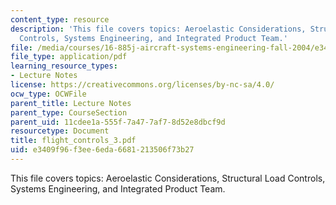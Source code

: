 ```yaml
---
content_type: resource
description: 'This file covers topics: Aeroelastic Considerations, Structural Load
  Controls, Systems Engineering, and Integrated Product Team.'
file: /media/courses/16-885j-aircraft-systems-engineering-fall-2004/e3409f96f3ee6eda6681213506f73b27_flight_controls_3.pdf
file_type: application/pdf
learning_resource_types:
- Lecture Notes
license: https://creativecommons.org/licenses/by-nc-sa/4.0/
ocw_type: OCWFile
parent_title: Lecture Notes
parent_type: CourseSection
parent_uid: 11cdee1a-555f-7a47-7af7-8d52e8dbcf9d
resourcetype: Document
title: flight_controls_3.pdf
uid: e3409f96-f3ee-6eda-6681-213506f73b27
---
```

This file covers topics: Aeroelastic Considerations, Structural Load Controls, Systems Engineering, and Integrated Product Team.